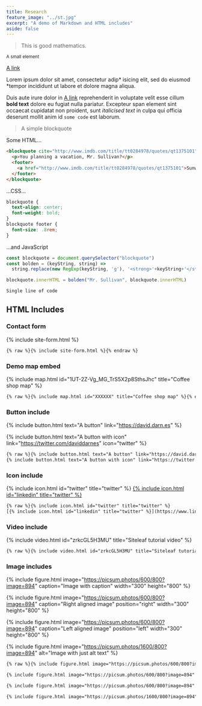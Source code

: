 ```yaml
---
title: Research 
feature_image: "../st.jpg"
excerpt: "A demo of Markdown and HTML includes"
aside: false
---
```


> This is good mathematics.


<small>A small element</small>

[A link](https://david.darn.es "A link")

Lorem ipsum dolor sit amet, consectetur adip* isicing elit, sed do eiusmod *tempor incididunt ut labore et dolore magna aliqua.

Duis aute irure dolor in [A link](https://david.darn.es "A link") reprehenderit in voluptate velit esse cillum **bold text** dolore eu fugiat nulla pariatur. Excepteur span element sint occaecat cupidatat non proident, sunt _italicised text_ in culpa qui officia deserunt mollit anim id `some code` est laborum.

> A simple blockquote

Some HTML...

``` html
<blockquote cite="http://www.imdb.com/title/tt0284978/quotes/qt1375101">
  <p>You planning a vacation, Mr. Sullivan?</p>
  <footer>
    <a href="http://www.imdb.com/title/tt0284978/quotes/qt1375101">Sunways Security Guard</a>
  </footer>
</blockquote>
```

...CSS...

``` css
blockquote {
  text-align: center;
  font-weight: bold;
}
blockquote footer {
  font-size: .8rem;
}
```

...and JavaScript

``` js
const blockquote = document.querySelector("blockquote")
const bolden = (keyString, string) =>
  string.replace(new RegExp(keyString, 'g'), '<strong>'+keyString+'</strong>')

blockquote.innerHTML = bolden("Mr. Sullivan", blockquote.innerHTML)
```

`Single line of code`

## HTML Includes

### Contact form

{% include site-form.html %}

``` html
{% raw %}{% include site-form.html %}{% endraw %}
```

### Demo map embed

{% include map.html id="1UT-2Z-Vg_MG_TrS5X2p8SthsJhc" title="Coffee shop map" %}

``` html
{% raw %}{% include map.html id="XXXXXX" title="Coffee shop map" %}{% endraw %}
```

### Button include

{% include button.html text="A button" link="https://david.darn.es" %}

{% include button.html text="A button with icon" link="https://twitter.com/daviddarnes" icon="twitter" %}

``` html
{% raw %}{% include button.html text="A button" link="https://david.darn.es" %}
{% include button.html text="A button with icon" link="https://twitter.com/daviddarnes" icon="twitter" %}{% endraw %}
```

### Icon include

{% include icon.html id="twitter" title="twitter" %} [{% include icon.html id="linkedin" title="twitter" %}](https://www.linkedin.com/in/daviddarnes)

``` html
{% raw %}{% include icon.html id="twitter" title="twitter" %}
[{% include icon.html id="linkedin" title="twitter" %}](https://www.linkedin.com/in/daviddarnes){% endraw %}
```

### Video include

{% include video.html id="zrkcGL5H3MU" title="Siteleaf tutorial video" %}

``` html
{% raw %}{% include video.html id="zrkcGL5H3MU" title="Siteleaf tutorial video" %}{% endraw %}
```


### Image includes

{% include figure.html image="https://picsum.photos/600/800?image=894" caption="Image with caption" width="300" height="800" %}

{% include figure.html image="https://picsum.photos/600/800?image=894" caption="Right aligned image" position="right" width="300" height="800" %}

{% include figure.html image="https://picsum.photos/600/800?image=894" caption="Left aligned image" position="left" width="300" height="800" %}

{% include figure.html image="https://picsum.photos/1600/800?image=894" alt="Image with just alt text" %}

``` html
{% raw %}{% include figure.html image="https://picsum.photos/600/800?image=894" caption="Image with caption" width="300" height="800" %}

{% include figure.html image="https://picsum.photos/600/800?image=894" caption="Right aligned image" position="right" width="300" height="800" %}

{% include figure.html image="https://picsum.photos/600/800?image=894" caption="Left aligned image" position="left" width="300" height="800" %}

{% include figure.html image="https://picsum.photos/1600/800?image=894" alt="Image with just alt text" %}{% endraw %}
```
